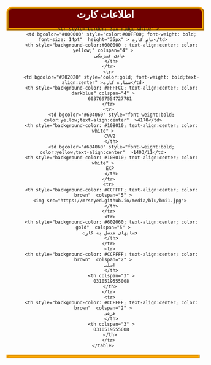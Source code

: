 <br>
<center>


<div dir="rtl" style="color: white; font-size:25px; border:5pt ridge orange; width:100%; height: 50px; font-family: Tahoma; background-color: 700000; font-weight: bold; border-top-right-radius:15px; border-top-left-radius: 15px; border-botton-width: 1px" align="center"  width="100px"  >
اطلاعات کارت
</div>

<div style="margin-top: -25px" >
    <table style="border: 5px ridge orange" >
     
        <tr style="border: 3px ridge white" >
          <td bgcolor="#000000" style="color:#00FF00; font-weight: bold; font-size: 14pt"  height="35px" > نام کارت</td>
          <th style="background-color:#000000 ; text-align:center; color: yellow;" colspan="4" >
         عادی فیزیکی
          </th>
        </tr>
        <tr>
          <td bgcolor="#202020" style="color:gold; font-weight: bold;text-align:center" >شماره کارت</td>
          <th style="background-color: #FFFFCC; text-align:center; color: darkblue" colspan="4" >
         6037697554727781
        </tr>
        <tr>
          <td bgcolor="#604060" style="font-weight:bold; color:yellow;text-align:center"  >4170</td>
          <th style="background-color: #108010; text-align:center; color: white" >
         CVV2
          </th>
          <td bgcolor="#604060" style="font-weight:bold; color:yellow;text-align:center"  >1403/11</td>
          <th style="background-color: #108010; text-align:center; color: white" >
         EXP
          </th>
        </tr>
        <tr>
          <th style="background-color: #CCFFFF; text-align:center; color: brown"  colspan="5" >
         <img src="https://mrseyed.github.io/media/blu/bmi1.jpg">
          </th>
        </tr>
         <tr>
          <th style="background-color: #602060; text-align:center; color: gold"  colspan="5" >
         حسابهای متصل به کارت
          </th>
        </tr>
         <tr>
          <th style="background-color: #CCFFFF; text-align:center; color: brown"  colspan="2" >
         اصلی
          </th>
          <th colspan="3" >
          0310519555008
         </th>
        </tr>
         <tr>
          <th style="background-color: #CCFFFF; text-align:center; color: brown"  colspan="2" >
         فرعی
          </th>
          <th colspan="3" >
          0310519555008
         </th>
        </tr>
    </table>
</div>
</center>
